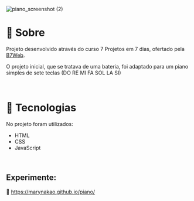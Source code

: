 ![piano_screenshot (2)](https://user-images.githubusercontent.com/86077339/126880275-52b963bc-e6ac-4013-be00-9b07733d2058.png)



# 📄 Sobre

Projeto desenvolvido através do curso 7 Projetos em 7 dias, ofertado pela [B7Web](https://b7web.com.br/).

O projeto inicial, que se tratava de uma bateria, foi adaptado para um piano simples de sete teclas (DO RE MI FA SOL LA SI)

<br>

# 🚀 Tecnologias

No projeto foram utilizados:
 - HTML
 - CSS
 - JavaScript

<br>

## Experimente:
🎹 https://marynakao.github.io/piano/
